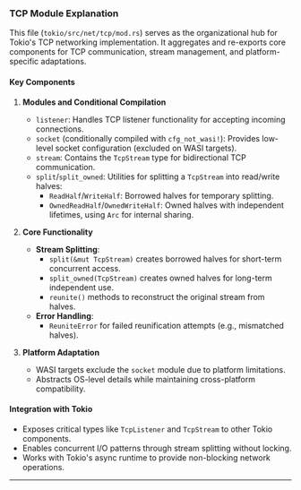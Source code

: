### TCP Module Explanation

This file (`tokio/src/net/tcp/mod.rs`) serves as the organizational hub for Tokio's TCP networking implementation. It aggregates and re-exports core components for TCP communication, stream management, and platform-specific adaptations.

#### Key Components

1. **Modules and Conditional Compilation**
   - `listener`: Handles TCP listener functionality for accepting incoming connections.
   - `socket` (conditionally compiled with `cfg_not_wasi!`): Provides low-level socket configuration (excluded on WASI targets).
   - `stream`: Contains the `TcpStream` type for bidirectional TCP communication.
   - `split`/`split_owned`: Utilities for splitting a `TcpStream` into read/write halves:
     - `ReadHalf`/`WriteHalf`: Borrowed halves for temporary splitting.
     - `OwnedReadHalf`/`OwnedWriteHalf`: Owned halves with independent lifetimes, using `Arc` for internal sharing.

2. **Core Functionality**
   - **Stream Splitting**:
     - `split(&mut TcpStream)` creates borrowed halves for short-term concurrent access.
     - `split_owned(TcpStream)` creates owned halves for long-term independent use.
     - `reunite()` methods to reconstruct the original stream from halves.
   - **Error Handling**:
     - `ReuniteError` for failed reunification attempts (e.g., mismatched halves).

3. **Platform Adaptation**
   - WASI targets exclude the `socket` module due to platform limitations.
   - Abstracts OS-level details while maintaining cross-platform compatibility.

#### Integration with Tokio
- Exposes critical types like `TcpListener` and `TcpStream` to other Tokio components.
- Enables concurrent I/O patterns through stream splitting without locking.
- Works with Tokio's async runtime to provide non-blocking network operations.

---
